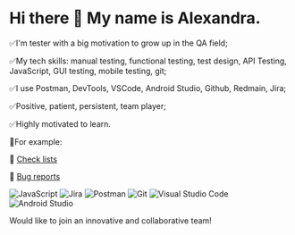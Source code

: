 # Hi there 👋 My name is Alexandra.

✅I'm tester with a big motivation to grow up in the QA field;

✅My tech skills: manual testing, functional testing, test design, API Testing, JavaScript, GUI testing, mobile testing, git;

✅I use Postman, DevTools, VSCode, Android Studio, Github, Redmain, Jira;

✅Positive, patient, persistent, team player;

✅Highly motivated to learn.

📌For example: 

📑 [Check lists](https://docs.google.com/spreadsheets/d/1biSCmMET3ZxLPdHxkFkdmxXKPrlYELuC0YZOwP9ujEA/edit?usp=sharing) 

🐞 [Bug reports](https://docs.google.com/spreadsheets/d/1Rq6vvr3sJN9YrYn6NkkloNTGwy0qlDJO_ibeEJ-4Suw/edit?usp=sharing)

![JavaScript](https://img.shields.io/badge/javascript-%23323330.svg?style=for-the-badge&logo=javascript&logoColor=%23F7DF1E)
![Jira](https://img.shields.io/badge/jira-%230A0FFF.svg?style=for-the-badge&logo=jira&logoColor=white)
![Postman](https://img.shields.io/badge/Postman-FF6C37?style=for-the-badge&logo=postman&logoColor=white)
![Git](https://img.shields.io/badge/git-%23F05033.svg?style=for-the-badge&logo=git&logoColor=white)
![Visual Studio Code](https://img.shields.io/badge/Visual%20Studio%20Code-0078d7.svg?style=for-the-badge&logo=visual-studio-code&logoColor=white)
![Android Studio](https://img.shields.io/badge/Android%20Studio-3DDC84.svg?style=for-the-badge&logo=android-studio&logoColor=white)

Would like to join an innovative and collaborative team!

###
<!--
**alex-khitrova/alex-khitrova** is a ✨ _special_ ✨ repository because its `README.md` (this file) appears on your GitHub profile.

Here are some ideas to get you started:

- 🔭 I’m currently working on ...
- 🌱 I’m currently learning ...
- 👯 I’m looking to collaborate on ...
- 🤔 I’m looking for help with ...
- 💬 Ask me about ...
- 📫 How to reach me: ...
- 😄 Pronouns: ...
- ⚡ Fun fact: ...
-->
